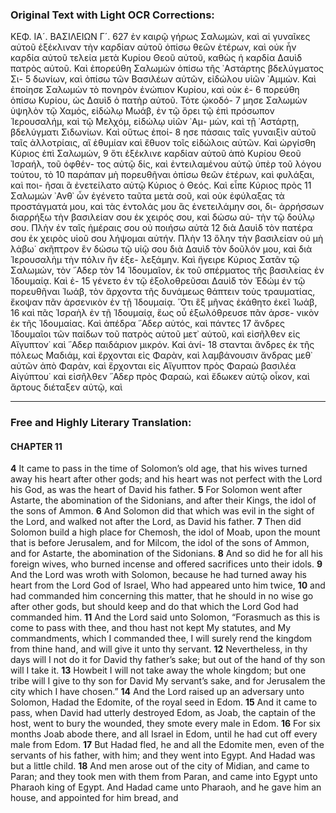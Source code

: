 ### Original Text with Light OCR Corrections:

ΚΕΦ. ΙΑ´.              ΒΑΣΙΛΕΙΩΝ Γ´.                     627
ἐν καιρῷ γήρως Σαλωμών, καὶ αἱ γυναῖκες αὐτοῦ ἐξέκλιναν τὴν
καρδίαν αὐτοῦ ὀπίσω θεῶν ἑτέρων, καὶ οὐκ ἦν καρδία αὐτοῦ τελεία
μετὰ Κυρίου Θεοῦ αὐτοῦ, καθὼς ἡ καρδία Δαυὶδ πατρὸς αὐτοῦ.
Καὶ ἐπορεύθη Σαλωμὼν ὀπίσω τῆς ᾿Αστάρτης βδελύγματος Σι- 5
δωνίων, καὶ ὀπίσω τῶν Βασιλέων αὐτῶν, εἰδώλου υἱῶν ᾿Αμμών.
Καὶ ἐποίησε Σαλωμὼν τὸ πονηρὸν ἐνώπιον Κυρίου, καὶ οὐκ ἐ- 6
πορεύθη ὀπίσω Κυρίου, ὡς Δαυὶδ ὁ πατὴρ αὐτοῦ. Τότε ᾠκοδό- 7
μησε Σαλωμὼν ὑψηλὸν τῷ Χαμός, εἰδώλῳ Μωάβ, ἐν τῷ ὄρει
τῷ ἐπὶ πρόσωπον Ἱερουσαλήμ, καὶ τῷ Μελχόμ, εἰδώλῳ υἱῶν ᾿Αμ-
μὼν, καὶ τῇ ᾿Αστάρτῃ, βδελύγματι Σιδωνίων. Καὶ οὕτως ἐποί- 8
ησε πάσαις ταῖς γυναιξὶν αὐτοῦ ταῖς ἀλλοτρίαις, αἳ ἐθυμίαν καὶ
ἔθυον τοῖς εἰδώλοις αὐτῶν. Καὶ ὠργίσθη Κύριος ἐπὶ Σαλωμών, 9
ὅτι ἐξέκλινε καρδίαν αὐτοῦ ἀπὸ Κυρίου Θεοῦ Ἰσραήλ, τοῦ ὀφθέν-
τος αὐτῷ δίς, καὶ ἐντειλαμένου αὐτῷ ὑπὲρ τοῦ λόγου τούτου, τὸ 10
παράπαν μὴ πορευθῆναι ὀπίσω θεῶν ἑτέρων, καὶ φυλάξαι, καὶ ποι-
ῆσαι ἃ ἐνετείλατο αὐτῷ Κύριος ὁ Θεός. Καὶ εἶπε Κύριος πρὸς 11
Σαλωμών ᾿Ανθ᾿ ὧν ἐγένετο ταῦτα μετὰ σοῦ, καὶ οὐκ ἐφύλαξας
τὰ προστάγματά μου, καὶ τὰς ἐντολάς μου ἃς ἐνετειλάμην σοι, δι-
ἀρρήσσων διαρρήξω τὴν βασιλείαν σου ἐκ χειρός σου, καὶ δώσω αὐ-
τὴν τῷ δούλῳ σου. Πλὴν ἐν ταῖς ἡμέραις σου οὐ ποιήσω αὐτὰ 12
διὰ Δαυὶδ τὸν πατέρα σου ἐκ χειρὸς υἱοῦ σου λήψομαι αὐτήν. Πλὴν 13
ὅλην τὴν βασιλείαν οὐ μὴ λάβω˙ σκῆπτρον ἓν δώσω τῷ υἱῷ σου
διὰ Δαυὶδ τὸν δοῦλόν μου, καὶ διὰ Ἱερουσαλὴμ τὴν πόλιν ἣν ἐξε-
λεξάμην. Καὶ ἤγειρε Κύριος Σατᾶν τῷ Σαλωμών, τὸν ῞Αδερ τὸν 14
Ἰδουμαῖον, ἐκ τοῦ σπέρματος τῆς βασιλείας ἐν Ἰδουμαίᾳ. Καὶ ἐ- 15
γένετο ἐν τῷ ἐξολοθρεῦσαι Δαυὶδ τὸν Ἐδώμ ἐν τῷ πορευθῆναι
Ἰωάβ, τὸν ἄρχοντα τῆς δυνάμεως θάπτειν τοὺς τραυματίας, ἔκοψαν
πᾶν ἀρσενικὸν ἐν τῇ Ἰδουμαίᾳ. Ὅτι ἓξ μῆνας ἐκάθητο ἐκεῖ Ἰωάβ, 16
καὶ πᾶς Ἰσραὴλ ἐν τῇ Ἰδουμαίᾳ, ἕως οὗ ἐξωλόθρευσε πᾶν ἀρσε-
νικὸν ἐκ τῆς Ἰδουμαίας. Καὶ ἀπέδρα ῞Αδερ αὐτός, καὶ πάντες 17
ἄνδρες Ἰδουμαῖοι τῶν παίδων τοῦ πατρὸς αὐτοῦ μετ᾿ αὐτοῦ, καὶ
εἰσῆλθεν εἰς Αἴγυπτον˙ καὶ ῞Αδερ παιδάριον μικρόν. Καὶ ἀνί- 18
στανται ἄνδρες ἐκ τῆς πόλεως Μαδιάμ, καὶ ἔρχονται εἰς Φαρὰν,
καὶ λαμβάνουσιν ἄνδρας μεθ᾿ αὐτῶν ἀπὸ Φαρὰν, καὶ ἔρχονται εἰς
Αἴγυπτον πρὸς Φαραὼ βασιλέα Αἰγύπτου˙ καὶ εἰσῆλθεν ῞Αδερ πρὸς
Φαραὼ, καὶ ἔδωκεν αὐτῷ οἶκον, καὶ ἄρτους διέταξεν αὐτῷ, καὶ

---

### Free and Highly Literary Translation:

#### CHAPTER 11

**4** It came to pass in the time of Solomon’s old age, that his wives turned away his heart after other gods; and his heart was not perfect with the Lord his God, as was the heart of David his father.
**5** For Solomon went after Astarte, the abomination of the Sidonians, and after their Kings, the idol of the sons of Ammon.
**6** And Solomon did that which was evil in the sight of the Lord, and walked not after the Lord, as David his father.
**7** Then did Solomon build a high place for Chemosh, the idol of Moab, upon the mount that is before Jerusalem, and for Milcom, the idol of the sons of Ammon, and for Astarte, the abomination of the Sidonians.
**8** And so did he for all his foreign wives, who burned incense and offered sacrifices unto their idols.
**9** And the Lord was wroth with Solomon, because he had turned away his heart from the Lord God of Israel, Who had appeared unto him twice,
**10** and had commanded him concerning this matter, that he should in no wise go after other gods, but should keep and do that which the Lord God had commanded him.
**11** And the Lord said unto Solomon, “Forasmuch as this is come to pass with thee, and thou hast not kept My statutes, and My commandments, which I commanded thee, I will surely rend the kingdom from thine hand, and will give it unto thy servant.
**12** Nevertheless, in thy days will I not do it for David thy father’s sake; but out of the hand of thy son will I take it.
**13** Howbeit I will not take away the whole kingdom; but one tribe will I give to thy son for David My servant’s sake, and for Jerusalem the city which I have chosen.”
**14** And the Lord raised up an adversary unto Solomon, Hadad the Edomite, of the royal seed in Edom.
**15** And it came to pass, when David had utterly destroyed Edom, as Joab, the captain of the host, went to bury the wounded, they smote every male in Edom.
**16** For six months Joab abode there, and all Israel in Edom, until he had cut off every male from Edom.
**17** But Hadad fled, he and all the Edomite men, even of the servants of his father, with him; and they went into Egypt. And Hadad was but a little child.
**18** And men arose out of the city of Midian, and came to Paran; and they took men with them from Paran, and came into Egypt unto Pharaoh king of Egypt. And Hadad came unto Pharaoh, and he gave him an house, and appointed for him bread, and